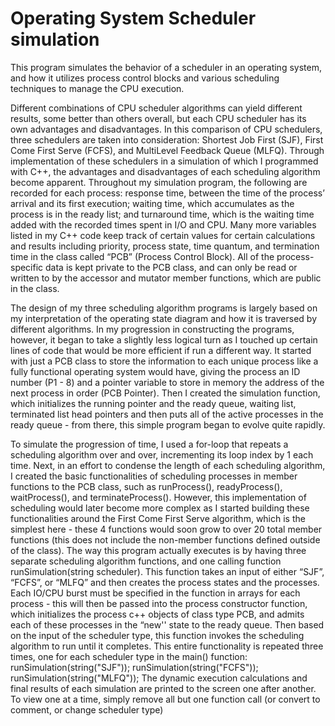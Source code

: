 # Operating System Scheduler simulation
This program simulates the behavior of a scheduler in an operating system, and how it utilizes process control blocks and various scheduling techniques to manage the CPU execution.

Different combinations of CPU scheduler algorithms can yield different results, some
better than others overall, but each CPU scheduler has its own advantages and disadvantages.
In this comparison of CPU schedulers, three schedulers are taken into consideration: Shortest
Job First (SJF), First Come First Serve (FCFS), and MultiLevel Feedback Queue (MLFQ).
Through implementation of these schedulers in a simulation of which I programmed with C++,
the advantages and disadvantages of each scheduling algorithm become apparent.
Throughout my simulation program, the following are recorded for each process:
response time, between the time of the process’ arrival and its first execution; waiting time,
which accumulates as the process is in the ready list; and turnaround time, which is the waiting
time added with the recorded times spent in I/O and CPU. Many more variables listed in my
C++ code keep track of certain values for certain calculations and results including priority,
process state, time quantum, and termination time in the class called “PCB” (Process Control
Block). All of the process-specific data is kept private to the PCB class, and can only be read or
written to by the accessor and mutator member functions, which are public in the class.

The design of my three scheduling algorithm programs is largely based on my
interpretation of the operating state diagram and how it is traversed by different algorithms. In
my progression in constructing the programs, however, it began to take a slightly less logical
turn as I touched up certain lines of code that would be more efficient if run a different way. It
started with just a PCB class to store the information to each unique process like a fully
functional operating system would have, giving the process an ID number (P1 - 8) and a pointer
variable to store in memory the address of the next process in order (PCB Pointer). Then I
created the simulation function, which initializes the running pointer and the ready queue,
waiting list, terminated list head pointers and then puts all of the active processes in the ready
queue - from there, this simple program began to evolve quite rapidly.

To simulate the progression of time, I used a for-loop that repeats a scheduling algorithm
over and over, incrementing its loop index by 1 each time. Next, in an effort to condense the
length of each scheduling algorithm, I created the basic functionalities of scheduling processes
in member functions to the PCB class, such as runProcess(), readyProcess(), waitProcess(),
and terminateProcess(). However, this implementation of scheduling would later become more
complex as I started building these functionalities around the First Come First Serve algorithm,
which is the simplest here - these 4 functions would soon grow to over 20 total member
functions (this does not include the non-member functions defined outside of the class).
The way this program actually executes is by having three separate scheduling algorithm
functions, and one calling function runSimulation(string scheduler). This function takes an input
of either “SJF”, “FCFS”, or “MLFQ” and then creates the process states and the processes.
Each IO/CPU burst must be specified in the function in arrays for each process - this will then be
passed into the process constructor function, which initializes the process c++ objects of class
type PCB, and admits each of these processes in the “new'' state to the ready queue. Then
based on the input of the scheduler type, this function invokes the scheduling algorithm to run
until it completes. This entire functionality is repeated three times, one for each scheduler type
in the main() function:
runSimulation(string("SJF"));
runSimulation(string("FCFS"));
runSimulation(string("MLFQ"));
The dynamic execution calculations and final results of each simulation are printed to the screen
one after another. To view one at a time, simply remove all but one function call (or convert to
comment, or change scheduler type)
